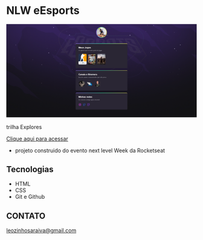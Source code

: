 # NLW eEsports 

![primeira](./.github/primeira.png)

trilha Explores 

[Clique aqui para acessar]()

* projeto construido do evento  next level Week da Rocketseat



##  Tecnologias 

- HTML 
- CSS 
- Git e Github

## CONTATO 

leozinhosaraiva@gmail.com